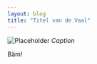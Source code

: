 ```yaml
---
layout: blog
title: "Titel van de Vaal"
---
```


![Placeholder](https://placeimg.com/640/480/any)
*Caption*

<div style="size:100px">Bäm!</div>
